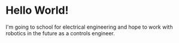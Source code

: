 <!DOCTYPE html>
<html>
<head>
<title>Less than stellar facts</title>
</head>
<body>

<h1>Hello World!</h1>
<p>I'm going to school for electrical engineering and hope to work with robotics in the future as a controls engineer.</p>

</body>
</html>

